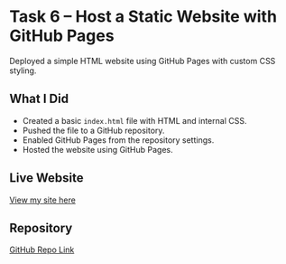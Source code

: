 # Task 6 – Host a Static Website with GitHub Pages

Deployed a simple HTML website using GitHub Pages with custom CSS styling.

## What I Did

- Created a basic `index.html` file with HTML and internal CSS.
- Pushed the file to a GitHub repository.
- Enabled GitHub Pages from the repository settings.
- Hosted the website using GitHub Pages.

## Live Website 
[View my site here](https://chandu1861.github.io/static-website-hosting-with-github-pages/)

## Repository 
[GitHub Repo Link](https://github.com/chandu1861/static-website-hosting-with-github-pages)

